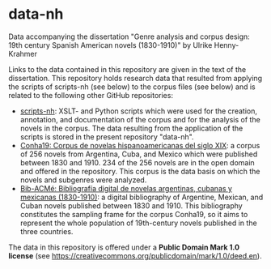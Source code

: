 # data-nh
Data accompanying the dissertation "Genre analysis and corpus design: 19th century Spanish American novels (1830-1910)" by Ulrike Henny-Krahmer

Links to the data contained in this repository are given in the text of the dissertation. This repository holds research data that resulted from applying the scripts of scripts-nh (see below) to the corpus files (see below) and is related to the following other GitHub repositories:

* [scripts-nh](https://github.com/cligs/scripts-nh/): XSLT- and Python scripts which were used for the creation, annotation, and documentation of the corpus and for the analysis of the novels in the corpus. The data resulting from the application of the scripts is stored in the present repository "data-nh".
* [Conha19: Corpus de novelas hispanoamericanas del siglo XIX](https://github.com/cligs/conha19): a corpus of 256 novels from Argentina, Cuba, and Mexico which were published between 1830 and 1910. 234 of the 256 novels are in the open domain and offered in the repository. This corpus is the data basis on which the novels and subgenres were analyzed.
* [Bib-ACMé: Bibliografía digital de novelas argentinas, cubanas y mexicanas (1830-1910)](https://github.com/cligs/bibacme): a digital bibliography of Argentine, Mexican, and Cuban novels published between 1830 and 1910. This bibliography constitutes the sampling frame for the corpus Conha19, so it aims to represent the whole population of 19th-century novels published in the three countries.

The data in this repository is offered under a __Public Domain Mark 1.0 license__ (see https://creativecommons.org/publicdomain/mark/1.0/deed.en).
